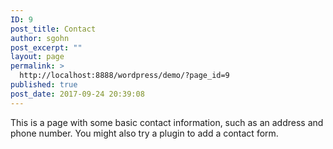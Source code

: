 ```yaml
---
ID: 9
post_title: Contact
author: sgohn
post_excerpt: ""
layout: page
permalink: >
  http://localhost:8888/wordpress/demo/?page_id=9
published: true
post_date: 2017-09-24 20:39:08
---
```

This is a page with some basic contact information, such as an address and phone number. You might also try a plugin to add a contact form.
